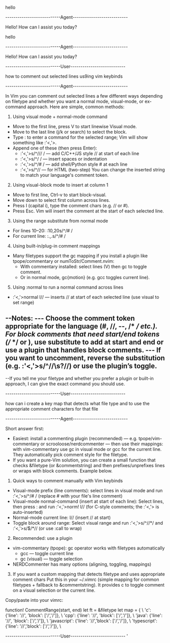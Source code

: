 hello

---------------------------Agent---------------------------

Hello! How can I assist you today?

hello

---------------------------Agent---------------------------

Hello! How can I assist you today?

---------------------------User---------------------------

how to comment out selected lines us9ing vim keybinds

---------------------------Agent---------------------------

In Vim you can comment out selected lines a few different ways depending on filetype and whether you want a normal mode, visual-mode, or ex-command approach. Here are simple, common methods:

1) Using visual mode + normal-mode command
- Move to the first line, press V to start linewise Visual mode.
- Move to the last line (j/k or search) to select the block.
- Type : to enter a command for the selected range; Vim will show something like :'<,'>.
- Append one of these (then press Enter):
  - :'<,'>s/^/\/\/ / — add C/C++/JS style // at start of each line
  - :'<,'>s/^/    / — insert spaces or indentation
  - :'<,'>s/^/# / — add shell/Python style # at each line
  - :'<,'>s/^/<!-- / | :'<,'>s/$/ -->/ — for HTML (two-step)
  You can change the inserted string to match your language's comment token.

2) Using visual-block mode to insert at column 1
- Move to first line, Ctrl-v to start block-visual.
- Move down to select first column across lines.
- Press I (capital i), type the comment chars (e.g. // or #).
- Press Esc. Vim will insert the comment at the start of each selected line.

3) Using the range substitute from normal mode
- For lines 10–20: :10,20s/^/# /
- For current line: :.,.s/^/# /

4) Using built-in/plug-in comment mappings
- Many filetypes support the gc mapping if you install a plugin like tpope/commentary or numToStr/Comment.nvim:
  - With commentary installed: select lines (V) then gc to toggle comment.
  - Or in normal mode, gc{motion} (e.g. gcc toggles current line).

5) Using :normal to run a normal command across lines
- :'<,'>normal I// — inserts // at start of each selected line (use visual to set range)

--Notes:
--- Choose the comment token appropriate for the language (#, //, --, /* */ etc.). For block comments that need start/end tokens (/* */ or <!-- -->), use substitute to add at start and end or use a plugin that handles block comments.
--- If you want to uncomment, reverse the substitution (e.g. :'<,'>s/^\/\/\s\?//) or use the plugin’s toggle.
--
--If you tell me your filetype and whether you prefer a plugin or built-in approach, I can give the exact command you should use.

---------------------------User---------------------------

how can i create a key map that detects what file type and to use the appropriate comment characters for that file

---------------------------Agent---------------------------

Short answer first:

- Easiest: install a commenting plugin (recommended) — e.g. tpope/vim-commentary or scrooloose/nerdcommenter — then use their mappings: with vim-commentary use gc in visual mode or gcc for the current line. They automatically pick comment style for the filetype.
- If you want a pure-Vim solution, you can create a small function that checks &filetype (or &commentstring) and then prefixes/unprefixes lines or wraps with block comments. Example below.

1) Quick ways to comment manually with Vim keybinds
- Visual-mode prefix (line comments): select lines in visual mode and run
  :'<,'>s/^/# /       (replace # with your file's line comment)
- Visual-mode normal-command (insert at start of each line):
  Select lines, then press : and run
  :'<,'>norm! I//     (for C-style comments; the :'<,'> is auto-inserted)
- Normal-mode current line:
  I//<Esc> (insert // at start)
- Toggle block around range:
  Select visual range and run :'<,'>s/^/\/\*/ and :'<,'>s/$/\*\// (or use :call to wrap)

2) Recommended: use a plugin
- vim-commentary (tpope): gc operator works with filetypes automatically
  - gcc — toggle current line
  - gc (visual) — toggle selection
- NERDCommenter has many options (aligning, toggling, mappings)

3) If you want a custom mapping that detects filetype and uses appropriate comment chars
Put this in your ~/.vimrc (simple mapping for common filetypes + fallback to &commentstring). It provides <Leader>c to toggle comment on a visual selection or the current line.

Copy/paste into your vimrc:

function! CommentRange(start, end)
  let ft = &filetype
  let map = {
        \ 'c':        {'line': '//',  'block': ['/*','*/']},
        \ 'cpp':      {'line': '//',  'block': ['/*','*/']},
        \ 'java':     {'line': '//',  'block': ['/*','*/']},
        \ 'javascript': {'line': '//','block': ['/*','*/']},
        \ 'typescript': {'line': '//','block': ['/*','*/']},
        \ 

---------------------------User---------------------------
'
